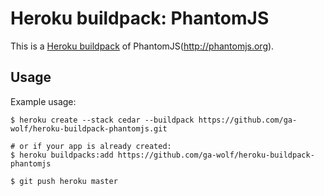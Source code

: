 Heroku buildpack: PhantomJS
=======================

This is a [Heroku buildpack](http://devcenter.heroku.com/articles/buildpacks) of PhantomJS(http://phantomjs.org).

Usage
-----

Example usage:

```shell
$ heroku create --stack cedar --buildpack https://github.com/ga-wolf/heroku-buildpack-phantomjs.git

# or if your app is already created:
$ heroku buildpacks:add https://github.com/ga-wolf/heroku-buildpack-phantomjs

$ git push heroku master
```
